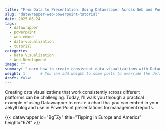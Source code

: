 ```yaml
---
title: "From Data to Presentation: Using Datawrapper Across Web and PowerPoint"
slug: "datawrapper-web-powerpoint-tutorial"
date: 2025-06-24
tags: 
  - datawrapper
  - powerpoint
  - web-embed
  - data-visualization
  - tutorial
categories:
  - Data Visualization
  - Web Development
image: ""
summary: "Learn how to create consistent data visualizations with Datawrapper that work seamlessly in both Jekyll blogs and PowerPoint presentations with step-by-step examples."
weight: 1       # You can add weight to some posts to override the default sorting (date descending)
draft: false
---
```


Creating data visualizations that work consistently across different platforms can be challenging. Today, I'll walk you through a practical example of using Datawrapper to create a chart that you can embed in your Jekyll blog and use in PowerPoint presentations for management reports.

{{< datawrapper id="BgTZy" title="Tipping in Europe and America" height="678" >}}

